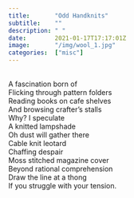 ```yaml
---
title:       "Odd Handknits"
subtitle:    ""
description: " "
date:        2021-01-17T17:17:01Z
image:       "/img/wool_1.jpg"
categories:  ["misc"]
---
```

<br>A fascination born of
<br>Flicking through pattern folders
<br>Reading books on cafe shelves
<br>And browsing crafter’s stalls
<br>Why? I speculate
<br>A knitted lampshade
<br>Oh dust will gather there
<br>Cable knit leotard
<br>Chaffing despair
<br>Moss stitched magazine cover
<br>Beyond rational comprehension
<br>Draw the line at a thong
<br>If you struggle with your tension.